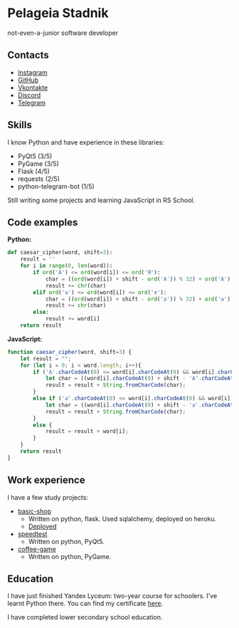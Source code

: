 # Pelageia Stadnik
not-even-a-junior software developer
## Contacts
* [Instagram](https://instagram.com/jkovalenk0)
* [GitHub](https://github.com/j-kovalenko)
* [Vkontakte](https://vk.com/jjj07)
* [Discord](https://discord.com/users/799527149458948096)
* [Telegram](https://t.me/jkovalenk0)
## Skills
I know Python and have experience in these libraries:
* PyQt5 (3/5)
* PyGame (3/5)
* Flask (4/5)
* requests (2/5)
* python-telegram-bot (1/5)

Still writing some projects and learning JavaScript in RS School. 

## Code examples
**Python:**
```python
def caesar_cipher(word, shift=3):
    result = ''
    for i in range(0, len(word)):
        if ord('А') <= ord(word[i]) <= ord('Я'):
            char = ((ord(word[i]) + shift - ord('А')) % 32) + ord('А')
            result += chr(char)
        elif ord('а') <= ord(word[i]) <= ord('я'):
            char = ((ord(word[i]) + shift - ord('а')) % 32) + ord('а')
            result += chr(char)
        else:
            result += word[i]
    return result
```
**JavaScript:**
```javascript
function caesar_cipher(word, shift=3) {
    let result = "";
    for (let i = 0; i < word.length; i++){
        if ('A'.charCodeAt(0) <= word[i].charCodeAt(0) && word[i].charCodeAt(0) <= 'Z'.charCodeAt(0)) {
            let char = ((word[i].charCodeAt(0) + shift - 'A'.charCodeAt(0)) % 26) + 'A'.charCodeAt(0)
            result = result + String.fromCharCode(char);
        }
        else if ('a'.charCodeAt(0) <= word[i].charCodeAt(0) && word[i].charCodeAt(0) <= 'z'.charCodeAt(0)) {
            let char = ((word[i].charCodeAt(0) + shift - 'a'.charCodeAt(0)) % 26) + 'a'.charCodeAt(0)
            result = result + String.fromCharCode(char);
        }
        else {
            result = result + word[i];
        }
    }
    return result
}
```

## Work experience
I have a few study projects:
* [basic-shop](https://github.com/j-kovalenko/basic-shop)
    - Written on python, flask. Used sqlalchemy, deployed on heroku.
    - [Deployed](https://basite.herokuapp.com/)
* [speedtest](https://github.com/j-kovalenko/speedtest)
    - Written on python, PyQt5.
* [coffee-game](https://github.com/j-kovalenko/coffee-game)
   - Written on python, PyGame.
## Education
I have just finished Yandex Lyceum: two-year course for schoolers. I've learnt Python there. You can find my certificate [here](https://lyceum.yandex.ru/certificate/check/?certNumber=220243973&lastName=%D0%A1%D1%82%D0%B0%D0%B4%D0%BD%D0%B8%D0%BA).

I have completed lower secondary school education.